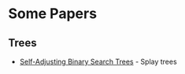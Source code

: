 # Some Papers

## Trees

* [Self-Adjusting Binary Search Trees](https://www.cs.cmu.edu/~sleator/papers/self-adjusting.pdf) - Splay trees

